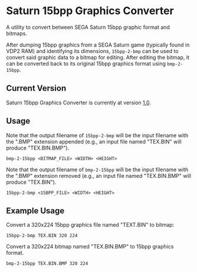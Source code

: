 # Saturn 15bpp Graphics Converter
A utility to convert between SEGA Saturn 15bpp graphic format and bitmaps.

After dumping 15bpp graphics from a SEGA Saturn game (typically found in VDP2 RAM) and identifying its dimensions, `15bpp-2-bmp` can be used to convert said graphic data to a bitmap for editing. After editing the bitmap, it can be converted back to its original 15bpp graphics format using `bmp-2-15bpp`.

## Current Version
Saturn 15bpp Graphics Converter is currently at version [1.0](xxxx).

## Usage
Note that the output filename of `15bpp-2-bmp` will be the input filename with the ".BMP" extension appended (e.g., an input file named "TEX.BIN" will produce "TEX.BIN.BMP").
```
bmp-2-15bpp <BITMAP_FILE> <WIDTH> <HEIGHT>
```
Note that the output filename of `bmp-2-15bpp` will be the input filename with the ".BMP" extension removed (e.g., an input file named "TEX.BIN.BMP" will produce "TEX.BIN").
```
15bpp-2-bmp <15BPP_FILE> <WIDTH> <HEIGHT>
```

## Example Usage
Convert a 320x224 15bpp graphics file named "TEXT.BIN" to bitmap:
```
15bpp-2-bmp TEX.BIN 320 224
```
Convert a 320x224 bitmap named "TEX.BIN.BMP" to 15bpp graphics format.
```
bmp-2-15bpp TEX.BIN.BMP 320 224
```
